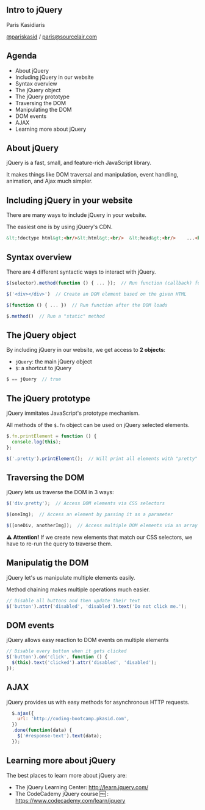 ## Intro to jQuery

Paris Kasidiaris

[@pariskasid](https://twitter.com/pariskasid) / [paris@sourcelair.com](mailto:paris@sourcelair.com)

## Agenda

* About jQuery
* Including jQuery in our website
* Syntax overview
* The jQuery object
* The jQuery prototype
* Traversing the DOM
* Manipulating the DOM
* DOM events
* AJAX
* Learning more about jQuery


## About jQuery

jQuery is a fast, small, and feature-rich JavaScript library.

It makes things like DOM traversal and manipulation, event handling, animation, and Ajax much simpler.


## Including jQuery in your website

There are many ways to include jQuery in your website.

The easiest one is by using jQuery's CDN.

```html
&lt;!doctype html&gt;<br/>&lt;html&gt;<br/>  &lt;head&gt;<br/>    ...<br/>    &lt;script<br/>      src=&quot;https://code.jquery.com/jquery-3.1.1.min.js&quot;<br/>      integrity=&quot;sha256-hVVnYaiADRTO2PzUGmuLJr8BLUSjGIZsDYGmIJLv2b8=&quot;<br/>      crossorigin=&quot;anonymous&quot;<br/>    &gt;&lt;/script&gt;<br/>  &lt;/head&gt;<br/>  &lt;body&gt;<br/>    ...<br/>  &lt;/body&gt;<br/>&lt;/html&gt;
```


## Syntax overview

There are 4 different syntactic ways to interact with jQuery.

```javascript
$(selector).method(function () { ... });  // Run function (callback) for each matched element

$('<div></div>')  // Create an DOM element based on the given HTML

$(function () { ... })  // Run function after the DOM loads

$.method()  // Run a "static" method
```


## The jQuery object

By including jQuery in our website, we get access to **2 objects**:

- `jQuery`: the main jQuery object
- `$`: a shortcut to jQuery

```javascript
$ == jQuery  // true
```


## The jQuery prototype

jQuery immitates JavaScript's prototype mechanism.

All methods of the `$.fn` object can be used on jQuery selected elements.

```javascript
$.fn.printElement = function () {
  console.log(this);
};

$('.pretty').printElement();  // Will print all elements with "pretty" class
```


## Traversing the DOM

jQuery lets us traverse the DOM in 3 ways:

```javascript
$('div.pretty');  // Access DOM elements via CSS selectors

$(oneImg);  // Access an element by passing it as a parameter

$([oneDiv, anotherImg]);  // Access multiple DOM elements via an array
```

**⚠️  Attention!** If we create new elements that match our CSS selectors, we have to re-run the query to traverse them.


## Manipulatig the DOM

jQuery let's us manipulate multiple elements easily.

Method chaining makes multiple operations much easier.

```javascript
// Disable all buttons and then update their text
$('button').attr('disabled', 'disabled').text('Do not click me.');
```


## DOM events

jQuery allows easy reaction to DOM events on multiple elements

```javascript
// Disable every button when it gets clicked
$('button').on('click', function () {
  $(this).text('clicked').attr('disabled', 'disabled');
});
```


## AJAX

jQuery provides us with easy methods for asynchronous HTTP requests.

```javascript
  $.ajax({
    url: 'http://coding-bootcamp.pkasid.com',
  })
  .done(function(data) {
    $('#response-text').text(data);
  });
```


## Learning more about jQuery

The best places to learn more about jQuery are:

- The jQuery Learning Center: http://learn.jquery.com/
- The CodeCademy jQuery course 🆓 : https://www.codecademy.com/learn/jquery
